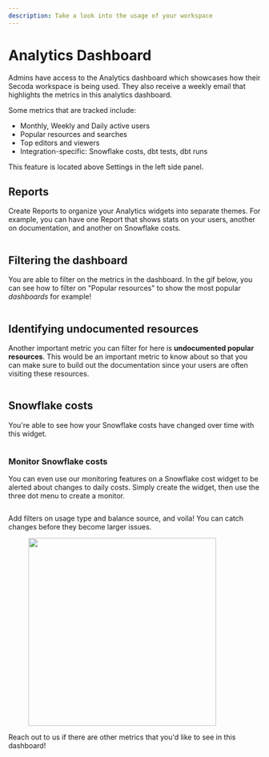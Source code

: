 ```yaml
---
description: Take a look into the usage of your workspace
---
```


# Analytics Dashboard

Admins have access to the Analytics dashboard which showcases how their Secoda workspace is being used. They also receive a weekly email that highlights the metrics in this analytics dashboard.

Some metrics that are tracked include:

* Monthly, Weekly and Daily active users
* Popular resources and searches
* Top editors and viewers
* Integration-specific: Snowflake costs, dbt tests, dbt runs

This feature is located above Settings in the left side panel.

## Reports

Create Reports to organize your Analytics widgets into separate themes. For example, you can have one Report that shows stats on your users, another on documentation, and another on Snowflake costs.

<figure><img src="https://secoda-public-media-assets.s3.amazonaws.com/dba41fac-7e33-4ff3-bb51-c9633f3fe9be.png" alt=""><figcaption></figcaption></figure>

## Filtering the dashboard

You are able to filter on the metrics in the dashboard. In the gif below, you can see how to filter on "Popular resources" to show the most popular _dashboards_ for example!

<figure><img src="https://secoda-public-media-assets.s3.amazonaws.com/5b42c5e9-f743-42c7-82a8-f386a22f5906.gif" alt=""><figcaption></figcaption></figure>

## Identifying undocumented resources

Another important metric you can filter for here is **undocumented popular resources**. This would be an important metric to know about so that you can make sure to build out the documentation since your users are often visiting these resources.

<figure><img src="https://secoda-public-media-assets.s3.amazonaws.com/bbb4ffc2-d60b-40aa-b757-f60f3af7b51f.gif" alt=""><figcaption></figcaption></figure>

## Snowflake costs

You're able to see how your Snowflake costs have changed over time with this widget.

<figure><img src="https://secoda-public-media-assets.s3.amazonaws.com/d2db25bc-1d4f-43b4-a276-f94fe3e60adf.gif" alt=""><figcaption></figcaption></figure>

### Monitor Snowflake costs

You can even use our monitoring features on a Snowflake cost widget to be alerted about changes to daily costs. Simply create the widget, then use the three dot menu to create a monitor.

<figure><img src="https://secoda-public-media-assets.s3.amazonaws.com/c36d703d-c395-44d1-9824-b806a21d31da.png" alt=""><figcaption></figcaption></figure>

Add filters on usage type and balance source, and voila! You can catch changes before they become larger issues.

<div align="left">

<figure><img src="https://secoda-public-media-assets.s3.amazonaws.com/470d3cfb-ccb1-429a-9072-043e0fe0e5ac.png" alt="" width="375"><figcaption></figcaption></figure>

</div>

Reach out to us if there are other metrics that you'd like to see in this dashboard!

